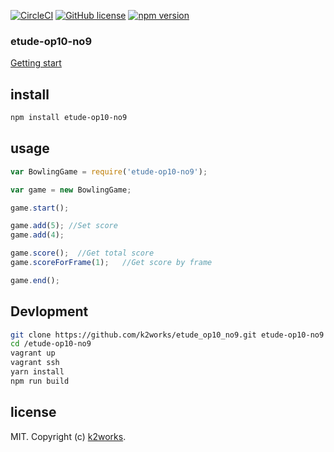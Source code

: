 
[![CircleCI](https://circleci.com/gh/k2works/etude_op10_no9.svg?style=svg)](https://circleci.com/gh/k2works/etude_op10_no9)
[![GitHub license](https://img.shields.io/badge/license-MIT-blue.svg)](https://raw.githubusercontent.com/k2works/etude_op10_no6/master/LICENSE.txt)
[![npm version](https://badge.fury.io/js/etude-op10-no9.svg)](https://badge.fury.io/js/etude-op10-no9)


### etude-op10-no9

[Getting start](./docs/README.md)


## install

```bash
npm install etude-op10-no9
```

## usage

```js
var BowlingGame = require('etude-op10-no9');

var game = new BowlingGame;

game.start();

game.add(5); //Set score 
game.add(4);

game.score();  //Get total score
game.scoreForFrame(1);   //Get score by frame

game.end();
```

## Devlopment

```bash
git clone https://github.com/k2works/etude_op10_no9.git etude-op10-no9
cd /etude-op10-no9
vagrant up
vagrant ssh
yarn install
npm run build
```

## license

MIT. Copyright (c) [k2works](http://feross.org).